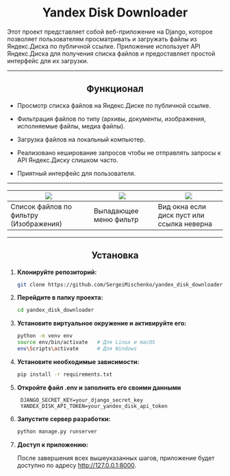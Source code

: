 <h1 align="center">Yandex Disk Downloader</h1>
Этот проект представляет собой веб-приложение на Django, которое позволяет пользователям просматривать и загружать файлы из Яндекс.Диска по публичной ссылке. Приложение использует API Яндекс.Диска для получения списка файлов и предоставляет простой интерфейс для их загрузки.

___
<h2 align="center">Функционал</h2>

- Просмотр списка файлов на Яндекс.Диске по публичной ссылке.
  
- Фильтрация файлов по типу (архивы, документы, изображения, исполняемые файлы, медиа файлы).

- Загрузка файлов на локальный компьютер.

- Реализовано кеширование запросов чтобы не отправлять запросы к API Яндекс.Диску слишком часто.

- Приятный интерфейс для пользователя.
  
___
| ![](https://imgur.com/vHYYEqg.png)     | ![](https://imgur.com/T3murjX.png) | ![](https://imgur.com/oNgcCQm.png)         |
|----------------------------------------|------------------------------------|--------------------------------------------|
| Список файлов по фильтру (Изображения) | Выпадающее меню фильтр             | Вид окна если диск пуст или ссылка неверна |

___
<h2 align="center">Установка</h2>

1. **Клонируйте репозиторий:**
    ```bash
    git clone https://github.com/SergeiMischenko/yandex_disk_downloader.git

2. **Перейдите в папку проекта:**
    ```bash
    cd yandex_disk_downloader

3. **Установите виртуальное окружение и активируйте его:**
     ```bash
    python -m venv env
    source env/bin/activate   # Для Linux и macOS
    env\Scripts\activate      # Для Windows

4. **Установите необходимые зависимости:**
     ```bash
     pip install -r requirements.txt
   
5. **Откройте файл .env и заполнить его своими данными**
   ```env
    DJANGO_SECRET_KEY=your_django_secret_key
    YANDEX_DISK_API_TOKEN=your_yandex_disk_api_token

6. **Запустите сервер разработки:**
    ```bash
    python manage.py runserver
    
7. **Доступ к приложению:**
   
    После завершения всех вышеуказанных шагов, приложение будет доступно по адресу http://127.0.0.1:8000.

